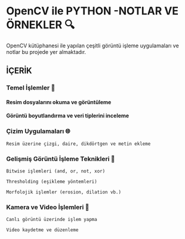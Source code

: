 # OpenCV ile PYTHON -NOTLAR VE ÖRNEKLER 🔍

  OpenCV kütüphanesi ile yapılan çeşitli görüntü işleme uygulamaları ve notlar bu projede yer almaktadır.

## İÇERİK

  ### Temel İşlemler 🎨

 #### Resim dosyalarını okuma ve görüntüleme

 #### Görüntü boyutlandırma ve veri tiplerini inceleme

  ### Çizim Uygulamaları 🌐

    Resim üzerine çizgi, daire, dikdörtgen ve metin ekleme

  ### Gelişmiş Görüntü İşleme Teknikleri 🌈

    Bitwise işlemleri (and, or, not, xor)

    Thresholding (eşikleme yöntemleri)

    Morfolojik işlemler (erosion, dilation vb.)

  ### Kamera ve Video İşlemleri 🎥

    Canlı görüntü üzerinde işlem yapma

    Video kaydetme ve düzenleme
